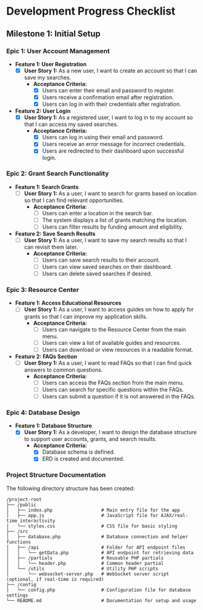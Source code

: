 # Development Progress Checklist

## Milestone 1: Initial Setup

### Epic 1: User Account Management
- **Feature 1: User Registration**
  - [x] **User Story 1:** As a new user, I want to create an account so that I can save my searches.
    - **Acceptance Criteria:**
      - [x] Users can enter their email and password to register.
      - [x] Users receive a confirmation email after registration.
      - [x] Users can log in with their credentials after registration.

- **Feature 2: User Login**
  - [x] **User Story 1:** As a registered user, I want to log in to my account so that I can access my saved searches.
    - **Acceptance Criteria:**
      - [x] Users can log in using their email and password.
      - [x] Users receive an error message for incorrect credentials.
      - [x] Users are redirected to their dashboard upon successful login.

### Epic 2: Grant Search Functionality
- **Feature 1: Search Grants**
  - [ ] **User Story 1:** As a user, I want to search for grants based on location so that I can find relevant opportunities.
    - **Acceptance Criteria:**
      - [ ] Users can enter a location in the search bar.
      - [ ] The system displays a list of grants matching the location.
      - [ ] Users can filter results by funding amount and eligibility.

- **Feature 2: Save Search Results**
  - [ ] **User Story 1:** As a user, I want to save my search results so that I can revisit them later.
    - **Acceptance Criteria:**
      - [ ] Users can save search results to their account.
      - [ ] Users can view saved searches on their dashboard.
      - [ ] Users can delete saved searches if desired.

### Epic 3: Resource Center
- **Feature 1: Access Educational Resources**
  - [ ] **User Story 1:** As a user, I want to access guides on how to apply for grants so that I can improve my application skills.
    - **Acceptance Criteria:**
      - [ ] Users can navigate to the Resource Center from the main menu.
      - [ ] Users can view a list of available guides and resources.
      - [ ] Users can download or view resources in a readable format.

- **Feature 2: FAQs Section**
  - [ ] **User Story 1:** As a user, I want to read FAQs so that I can find quick answers to common questions.
    - **Acceptance Criteria:**
      - [ ] Users can access the FAQs section from the main menu.
      - [ ] Users can search for specific questions within the FAQs.
      - [ ] Users can submit a question if it is not answered in the FAQs.

### Epic 4: Database Design
- **Feature 1: Database Structure**
  - [x] **User Story 1:** As a developer, I want to design the database structure to support user accounts, grants, and search results.
    - **Acceptance Criteria:**
      - [x] Database schema is defined.
      - [x] ERD is created and documented.

### Project Structure Documentation
The following directory structure has been created:

```
/project-root
├── /public
│   ├── index.php                  # Main entry file for the app
│   ├── app.js                     # JavaScript file for AJAX/real-time interactivity
│   └── styles.css                 # CSS file for basic styling
├── /src
│   ├── database.php               # Database connection and helper functions
│   ├── /api                       # Folder for API endpoint files
│   │   └── getData.php            # API endpoint for retrieving data
│   ├── /partials                  # Reusable PHP partials
│   │   └── header.php             # Common header partial
│   └── /utils                     # Utility PHP scripts
│       └── websocket-server.php   # WebSocket server script (optional, if real-time is required)
├── /config
│   └── config.php                 # Configuration file for database settings
└── README.md                      # Documentation for setup and usage
